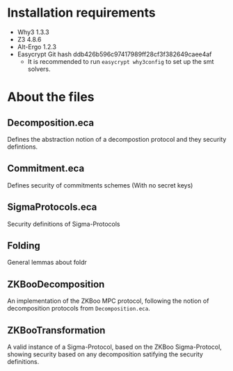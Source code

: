 
# Installation requirements
- Why3 1.3.3
- Z3 4.8.6
- Alt-Ergo 1.2.3
- Easycrypt Git hash ddb426b596c97417989ff28cf3f382649caee4af
  - It is recommended to run ```easycrypt why3config``` to set up the smt solvers.

# About the files
## Decomposition.eca
Defines the abstraction notion of a decompostion protocol and they security defintions.

## Commitment.eca
Defines security of commitments schemes (With no secret keys)

## SigmaProtocols.eca
Security definitions of Sigma-Protocols

## Folding
General lemmas about foldr

## ZKBooDecomposition
An implementation of the ZKBoo MPC protocol, following the notion of decomposition protocols from ```Decomposition.eca```.

## ZKBooTransformation
A valid instance of a Sigma-Protocol, based on the ZKBoo Sigma-Protocol, showing security based on any decomposition satifying the security definitions.
